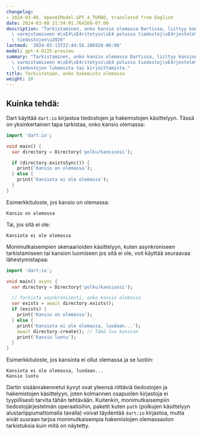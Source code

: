 ```yaml
---
changelog:
- 2024-03-08, OpenAIModel.GPT_4_TURBO, translated from English
date: 2024-03-08 21:54:01.764260-07:00
description: "Tarkistaminen, onko kansio olemassa Dartissa, liittyy kansion olemassaolon\
  \ varmistamiseen m\xE4\xE4ritetyss\xE4 polussa tiedostoj\xE4rjestelm\xE4ss\xE4 ennen\
  \ tiedostojen\u2026"
lastmod: '2024-03-13T22:44:56.286929-06:00'
model: gpt-4-0125-preview
summary: "Tarkistaminen, onko kansio olemassa Dartissa, liittyy kansion olemassaolon\
  \ varmistamiseen m\xE4\xE4ritetyss\xE4 polussa tiedostoj\xE4rjestelm\xE4ss\xE4 ennen\
  \ tiedostojen lukemista tai kirjoittamista."
title: Tarkistetaan, onko hakemisto olemassa
weight: 20
---
```


## Kuinka tehdä:
Dart käyttää `dart:io` kirjastoa tiedostojen ja hakemistojen käsittelyyn. Tässä on yksinkertainen tapa tarkistaa, onko kansio olemassa:

```dart
import 'dart:io';

void main() {
  var directory = Directory('polku/kansioosi');

  if (directory.existsSync()) {
    print('Kansio on olemassa');
  } else {
    print('Kansiota ei ole olemassa');
  }
}
```
Esimerkkituloste, jos kansio on olemassa:
```
Kansio on olemassa
```

Tai, jos sitä ei ole:
```
Kansiota ei ole olemassa
```

Monimutkaisempien skenaarioiden käsittelyyn, kuten asynkroniseen tarkistamiseen tai kansion luomiseen jos sitä ei ole, voit käyttää seuraavaa lähestymistapaa:

```dart
import 'dart:io';

void main() async {
  var directory = Directory('polku/kansioosi');

  // Tarkista asynkronisesti, onko kansio olemassa
  var exists = await directory.exists();
  if (exists) {
    print('Kansio on olemassa');
  } else {
    print('Kansiota ei ole olemassa, luodaan...');
    await directory.create(); // Tämä luo kansion
    print('Kansio luotu');
  }
}
```

Esimerkkituloste, jos kansiota ei ollut olemassa ja se luotiin:
```
Kansiota ei ole olemassa, luodaan...
Kansio luotu
```

Dartin sisäänrakennetut kyvyt ovat yleensä riittäviä tiedostojen ja hakemistojen käsittelyyn, joten kolmannen osapuolen kirjastoja ei tyypillisesti tarvita tähän tehtävään. Kuitenkin, monimutkaisempiin tiedostojärjestelmän operaatioihin, paketit kuten `path` (polkujen käsittelyyn alustariippumattomalla tavalla) voivat täydentää `dart:io` kirjastoa, mutta eivät suoraan tarjoa monimutkaisempia hakemistojen olemassaolon tarkistuksia kuin mitä on näytetty.
